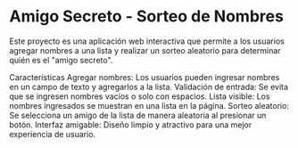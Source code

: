# Amigo Secreto - Sorteo de Nombres 
Este proyecto es una aplicación web interactiva que permite a los usuarios agregar nombres a una lista y realizar un sorteo aleatorio para determinar quién es el "amigo secreto".

Características
Agregar nombres: Los usuarios pueden ingresar nombres en un campo de texto y agregarlos a la lista.
Validación de entrada: Se evita que se ingresen nombres vacíos o solo con espacios.
Lista visible: Los nombres ingresados se muestran en una lista en la página.
Sorteo aleatorio: Se selecciona un amigo de la lista de manera aleatoria al presionar un botón.
Interfaz amigable: Diseño limpio y atractivo para una mejor experiencia de usuario.


